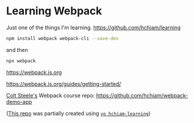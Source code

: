 # Learning Webpack

Just one of the things I'm learning. <https://github.com/hchiam/learning>

```bash
npm install webpack webpack-cli --save-dev
```

and then

```bash
npx webpack
```

<https://webpack.js.org>

<https://webpack.js.org/guides/getting-started/>

[Colt Steele's](https://github.com/Colt) Webpack course repo: <https://github.com/hchiam/webpack-demo-app>

([This repo](https://github.com/hchiam/learning-webpack) was partially created using [`yo hchiam-learning`](https://github.com/hchiam/generator-hchiam-learning))

